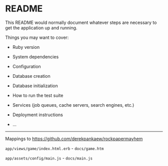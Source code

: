 # README

This README would normally document whatever steps are necessary to get the
application up and running.

Things you may want to cover:

* Ruby version

* System dependencies

* Configuration

* Database creation

* Database initialization

* How to run the test suite

* Services (job queues, cache servers, search engines, etc.)

* Deployment instructions

* ...


--------------------

Mappings to https://github.com/derekpankaew/rockpapermayhem

`app/views/game/index.html.erb` - `docs/game.htm` 

`app/assets/config/main.js` - `docs/main.js`

